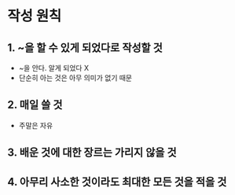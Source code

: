 # 작성 원칙

## 1. ~을 할 수 있게 되었다로 작성할 것
- ~을 안다. 알게 되었다 X
- 단순히 아는 것은 아무 의미가 없기 때문

## 2. 매일 쓸 것
- 주말은 자유

## 3. 배운 것에 대한 장르는 가리지 않을 것

## 4. 아무리 사소한 것이라도 최대한 모든 것을 적을 것
